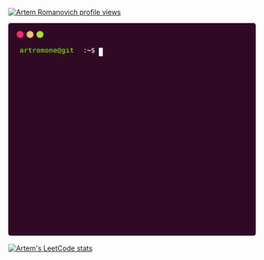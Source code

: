 [![Artem Romanovich profile views](https://u8views.com/api/v1/github/profiles/117440530/views/day-week-month-total-count.svg)](https://u8views.com/github/artromone)

![Alt text](./github_stats.svg)

[![Artem's LeetCode stats](https://leetcode-stats-six.vercel.app/?username=artromone)](https://github.com/artromone/artromone)

<!-- [![Typing SVG](https://readme-typing-svg.demolab.com/?lines=Hi,+I'm+Artem;Nice+to+meet+you+☺)](https://git.io/typing-svg)-->
<!-- ![Joke of the day](https://readme-jokes.vercel.app/api) -->

<!--
**artromone/artromone** is a ✨ _special_ ✨ repository because its `README.md` (this file) appears on your GitHub profile.

Here are some ideas to get you started:

- 🔭 I’m currently working on ...
- 🌱 I’m currently learning ...
- 👯 I’m looking to collaborate on ...
- 🤔 I’m looking for help with ...
- 💬 Ask me about ...
- 📫 How to reach me: ...
- 😄 Pronouns: ...
- ⚡ Fun fact: ...
-->
